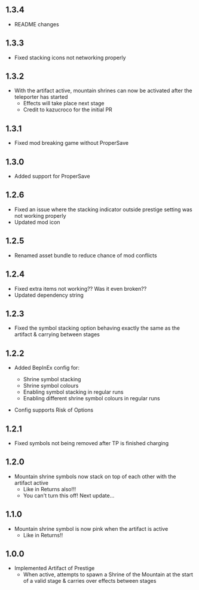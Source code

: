 ## 1.3.4
- README changes

## 1.3.3
- Fixed stacking icons not networking properly

## 1.3.2
- With the artifact active, mountain shrines can now be activated after the teleporter has started
  - Effects will take place next stage
  - Credit to kazucroco for the initial PR

## 1.3.1
- Fixed mod breaking game without ProperSave

## 1.3.0
- Added support for ProperSave

## 1.2.6

- Fixed an issue where the stacking indicator outside prestige setting was not working properly
- Updated mod icon

## 1.2.5

- Renamed asset bundle to reduce chance of mod conflicts

## 1.2.4

- Fixed extra items not working?? Was it even broken??
- Updated dependency string

## 1.2.3

- Fixed the symbol stacking option behaving exactly the same as the artifact & carrying between stages

## 1.2.2

- Added BepInEx config for:
  - Shrine symbol stacking
  - Shrine symbol colours
  - Enabling symbol stacking in regular runs
  - Enabling different shrine symbol colours in regular runs

- Config supports Risk of Options

## 1.2.1

- Fixed symbols not being removed after TP is finished charging

## 1.2.0

- Mountain shrine symbols now stack on top of each other with the artifact active
  - Like in Returns also!!!
  - You can't turn this off! Next update...

## 1.1.0

- Mountain shrine symbol is now pink when the artifact is active
  - Like in Returns!!

## 1.0.0

- Implemented Artifact of Prestige
  - When active, attempts to spawn a Shrine of the Mountain at the start of a valid stage & carries over effects between stages

